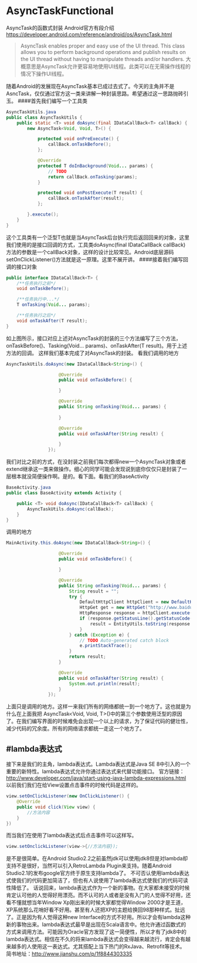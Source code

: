 # AsyncTaskFunctional
AsyncTask的函数式封装
Android官方有段介绍
https://developer.android.com/reference/android/os/AsyncTask.html
>AsyncTask enables proper and easy use of the UI thread. This class allows you to perform background operations and publish results on the UI thread without having to manipulate threads and/or handlers.
大概意思是AsyncTask允许更容易地使用UI线程。此类可以在无需操作线程的情况下操作UI线程。

随着Android的发展现在AsyncTask基本已成过去式了。今天的主角并不是AsncTask，仅仅通过官方这一类来讲解一种封装思路。希望通过这一思路抛砖引玉。
####首先我们编写一个工具类
```java
AsyncTaskUtils.java
public class AsyncTaskUtils {
	public static <T> void doAsync(final IDataCallBack<T> callBack) {
		new AsyncTask<Void, Void, T>() {

			protected void onPreExecute() {
				callBack.onTaskBefore();
			};

			@Override
			protected T doInBackground(Void... params) {
				// TODO
				return callBack.onTasking(params);
			}

			protected void onPostExecute(T result) {
				callBack.onTaskAfter(result);
			};

		}.execute();
	}
}
```

这个工具类有一个泛型T也就是当AsyncTask后台执行完后返回回来的对象，这里我们使用的是接口回调的方式，工具类doAsync(final IDataCallBack<T> callBack) 方法的参数是一个callBack对象，这样的设计比较常见。Android底层源码setOnClickListener()方法就是这一原理。这里不展开讲。
####接着我们编写回调的接口对象
```java
public interface IDataCallBack<T> {
	/**任务执行之前*/
	void onTaskBefore();

	/**任务执行中...*/
	T onTasking(Void... params);

	/**任务执行之后*/
	void onTaskAfter(T result);
}
```
如上图所示，接口对应上述对AsyncTask的封装的三个方法编写了三个方法，onTaskBefore()、Tasking(Void... params)、onTaskAfter(T result)。用于上述方法的回调。
这样我们基本完成了对AsyncTask的封装。
看我们调用的地方
```java
AsyncTaskUtils.doAsync(new IDataCallBack<String>() {

					@Override
					public void onTaskBefore() {

					}

					@Override
					public String onTasking(Void... params) {
						
					}

					@Override
					public void onTaskAfter(String result) {

					}
				});
```

我们对比之前的方式，在没封装之前我们每次都得new一个AsyncTask对象或者extend继承这一类来做操作。细心的同学可能会发现说到底你仅仅只是封装了一层根本就没简便操作啊。是的。看下面。看我们的BaseActivity
```java
BaseActivity.java
public class BaseActivity extends Activity {

	public <T> void doAsync(IDataCallBack<T> callBack) {
		AsyncTaskUtils.doAsync(callBack);
	}
}

```
调用的地方
```java
MainActivity.this.doAsync(new IDataCallBack<String>() {

					@Override
					public void onTaskBefore() {

					}

					@Override
					public String onTasking(Void... params) {
						String result = "";
						try {
							DefaultHttpClient httpClient = new DefaultHttpClient();
							HttpGet get = new HttpGet("http://www.baidu.com");
							HttpResponse response = httpClient.execute(get);
							if (response.getStatusLine().getStatusCode() == 200) {
								result = EntityUtils.toString(response.getEntity());
							}
						} catch (Exception e) {
							// TODO Auto-generated catch block
							e.printStackTrace();
						}
						return result;
					}

					@Override
					public void onTaskAfter(String result) {
						System.out.println(result);
					}
				});
```
上面只是调用的地方。这样一来我们所有的网络都统一到一个地方了。这也就是为什么在上面我把 AsyncTask<Void, Void, T>()中的第三个参数使用泛型的原因了。在我们编写界面的时候难免会出现一个以上的请求，为了保证代码的健壮性，减少代码的冗余度。所有的网络请求都统一走这一个地方了。

#lambda表达式
---
接下来是我们的主角，lambda表达式。Lambda表达式是Java SE 8中引入的一个重要的新特性。lambda表达式允许你通过表达式来代替功能接口。
官方链接：http://www.developer.com/java/start-using-java-lambda-expressions.html
以前我们我们在给View设置点击事件的时候代码是这样的。
```java
view.setOnClickListener(new OnClickListener() {
	@Override
	public void click(View view) {
		//方法内容
	}
})
```
而当我们在使用了lambda表达式后点击事件可以这样写。
```java
view.setOnclickListener(view->{//方法内容});
```
是不是很简单。在Android Studio2.2之前虽然jdk可以使用jdk8但是对lambda却支持不是很好，当然可以引入RetroLambda Plugin来支持。随着Android Studio2.1的发布google官方终于原生支持lambda了。
不可否认使用lambda表达式使我们的代码更加简洁了，但也有人说使用了lambda表达式使我们的代码可读性降低了。
话说回来，lambda表达式作为一个新的事物。在大家都未接受的时候肯定认可他的人觉得好用漂亮。而不认可的人或者是没有入门的人觉得不好用，还看不懂就想当年Window Xp刚出来的时候大家都觉得Window 2000才是王道，XP系统那么花哨好看不好用。甚至有人还把XP的主题给换回98那种样式。扯远了。正是因为有人觉得这种new Interface的方式不好用。所以才会有lambda这种新的事物出来。lambda表达式最早是出现在Scala语言中。他允许通过函数式的方式来调用方法。可能因为Oracle官方发现了这一简便性，所以才有了jdk8中的lambda表达式。相信在不久的将来lambda表达式会变得越来越流行，肯定会有越来越多的人使用这一表达式。尤其搭配上当下热门的RxJava、Retrofit等技术。
简书地址：http://www.jianshu.com/p/1f8844303335